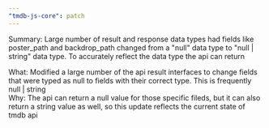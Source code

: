 ```yaml
---
"tmdb-js-core": patch
---
```

Summary: 
Large number of result and response data types had fields like poster_path and backdrop_path changed from a "null" data type to "null | string" data type. To 
accurately reflect the data type the api can return

What: 
Modified a large number of the api result interfaces to change fields that were  typed as null  to fields with their correct type. This is frequently null | string  
Why: 
The api can return a null value for those specific fileds, but it can also return a string value as well, so this update reflects the current state of tmdb api 


